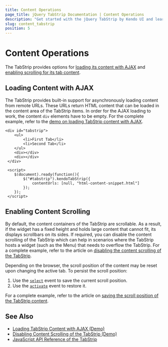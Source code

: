 ```yaml
---
title: Content Operations
page_title: jQuery TabStrip Documentation | Content Operations
description: "Get started with the jQuery TabStrip by Kendo UI and learn how to load its content with AJAX and implement scrolling for its content."
slug: content_tabstrip
position: 5
---
```


# Content Operations

The TabStrip provides options for [loading its content with AJAX](#loading-content-with-ajax) and [enabling scrolling for its tab content](#enabling-content-scrolling).

## Loading Content with AJAX

The TabStrip provides built-in support for asynchronously loading content from remote URLs. These URLs return HTML content that can be loaded in the content area of the TabStrip items. In order for the AJAX loading to work, the content `div` elements have to be empty. For the complete example, refer to the [demo on loading TabStrip content with AJAX](https://demos.telerik.com/kendo-ui/tabstrip/ajax).

    <div id="tabstrip">
        <ul>
            <li>First Tab</li>
            <li>Second Tab</li>
        </ul>
        <div></div>
        <div></div>
     </div>

     <script>
        $(document).ready(function(){
            $("#tabstrip").kendoTabStrip({
                contentUrls: [null, "html-content-snippet.html"]
            });
        });
     </script>

## Enabling Content Scrolling

By default, the content containers of the TabStrip are scrollable. As a result, if the widget has a fixed height and holds large content that cannot fit, its displays scrollbars on its sides. If required, you can disable the content scrolling of the TabStrip which can help in scenarios where the TabStrip hosts a widget (such as the Menu) that needs to overflow the TabStrip. For a complete example, refer to the article on [disabling the content scrolling of the TabStrip](/controls/navigation/tabstrip/how-to/disable-content-scrolling).

Depending on the browser, the scroll position of the content may be reset upon changing the active tab. To persist the scroll position:

1. Use the [`select`](/api/javascript/ui/tabstrip/events/select) event to save the current scroll position.
1. Use the [`activate`](/api/javascript/ui/tabstrip/events/activate) event to restore it.

For a complete example, refer to the article on [saving the scroll position of the TabStrip content](/controls/navigation/tabstrip/how-to/save-content-scroll-position).

## See Also

* [Loading TabStrip Content with AJAX (Demo)](https://demos.telerik.com/kendo-ui/tabstrip/ajax)
* [Disabling Content Scrolling of the TabStrip (Demo)](/controls/navigation/tabstrip/how-to/disable-content-scrolling)
* [JavaScript API Reference of the TabStrip](/api/javascript/ui/tabstrip)
